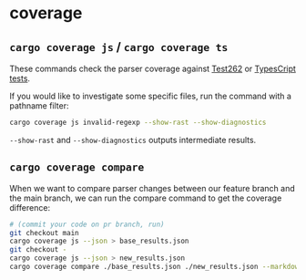 # coverage

## `cargo coverage js` / `cargo coverage ts`
These commands check the parser coverage against [Test262](https://github.com/tc39/test262) or [TypesCript tests](https://github.com/microsoft/TypeScript/tree/main/tests).

If you would like to investigate some specific files,
run the command with a pathname filter:

```bash
cargo coverage js invalid-regexp --show-rast --show-diagnostics
```

`--show-rast` and `--show-diagnostics` outputs intermediate results.

## `cargo coverage compare`
When we want to compare parser changes between our feature branch and the main branch,
we can run the compare command to get the coverage difference:

```bash
# (commit your code on pr branch, run)
git checkout main
cargo coverage js --json > base_results.json
git checkout -
cargo coverage js --json > new_results.json
cargo coverage compare ./base_results.json ./new_results.json --markdown
```
